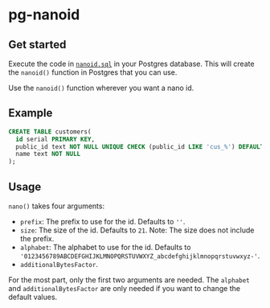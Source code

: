 # pg-nanoid

## Get started

Execute the code in [`nanoid.sql`](nanoid.sql) in your Postgres database. This will create the `nanoid()` function in Postgres that you can use.

Use the `nanoid()` function wherever you want a nano id.

## Example

```sql
CREATE TABLE customers(
  id serial PRIMARY KEY,
  public_id text NOT NULL UNIQUE CHECK (public_id LIKE 'cus_%') DEFAULT nanoid('cus_', 8),
  name text NOT NULL
);
```

## Usage

`nano()` takes four arguments:

- `prefix`: The prefix to use for the id. Defaults to `''`.
- `size`: The size of the id. Defaults to `21`. Note: The size does not include the prefix.
- `alphabet`: The alphabet to use for the id. Defaults to `'0123456789ABCDEFGHIJKLMNOPQRSTUVWXYZ_abcdefghijklmnopqrstuvwxyz-'`.
- `additionalBytesFactor`.

For the most part, only the first two arguments are needed. The `alphabet` and `additionalBytesFactor` are only needed if you want to change the default values.
